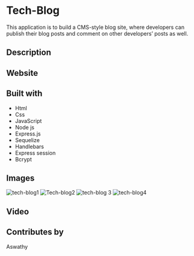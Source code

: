 # Tech-Blog
  This application is to build a CMS-style blog site, where developers can publish their blog posts and comment on other developers’ posts as well.
## Description

## Website

## Built with
* Html
* Css
* JavaScript
* Node js
* Express.js
* Sequelize
* Handlebars
* Express session
* Bcrypt

## Images
![tech-blog1](https://user-images.githubusercontent.com/93412486/169532343-3dbff542-f719-423c-91e4-7461e2907aca.PNG)
![Tech-blog2](https://user-images.githubusercontent.com/93412486/169532418-b1298f14-ed1b-40ae-a5ac-cd4fd6d0a723.PNG)
![tech-blog 3](https://user-images.githubusercontent.com/93412486/169532476-2d817981-1763-4a7c-9b25-593214db164e.PNG)
![tech-blog4](https://user-images.githubusercontent.com/93412486/169532488-fd57f28c-3213-4aac-9d46-0e4179416279.PNG)
## Video


## Contributes by 
Aswathy 
